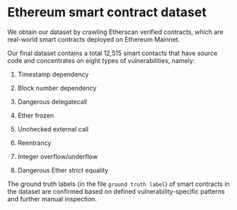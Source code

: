 #  Ethereum smart contract dataset

We obtain our dataset by crawling Etherscan verified contracts, which are real-world smart contracts deployed on Ethereum Mainnet.

Our final dataset contains a total 12,515 smart contacts that have source code and concentrates on eight types of vulnerabilities, namely:

1. Timestamp dependency

2. Block number dependency

3. Dangerous delegatecall  

4. Ether frozen

5. Unchecked external call  

6. Reentrancy  

7. Integer overflow/underflow  

8. Dangerous Ether strict equality

The ground truth labels (in the file `ground truth label`) of smart contracts in the dataset are confirmed based on defined vulnerability-specific patterns and further manual inspection.


